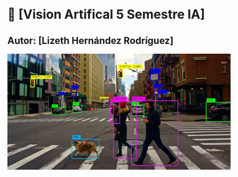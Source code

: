 # 🚀 [Vision Artifical 5 Semestre IA]
## Autor: [Lizeth Hernández Rodríguez]
![Imagen](visionimagen.png)
